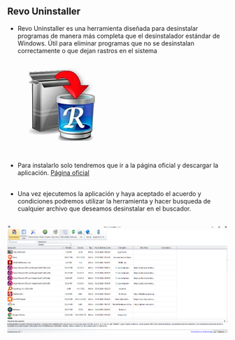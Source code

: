 ## Revo Uninstaller

- Revo Uninstaller es una herramienta diseñada para desinstalar programas de manera más completa que el desinstalador estándar de Windows. Útil para eliminar programas que no se desinstalan correctamente o que dejan rastros en el sistema<br><br>

![Logo](assests//revo1.jpg)<br><br>

- Para instalarlo solo tendremos que ir a la página oficial y descargar la aplicación.
[Página oficial](https://www.revouninstaller.com/revo-uninstaller-free-download/)<br><br>

- Una vez ejecutemos la aplicación y haya aceptado el acuerdo y condiciones podremos utilizar la herramienta y hacer busqueda de cualquier archivo que deseamos desinstalar en el buscador.<br><br>

![Programa](assests/revo2.png)